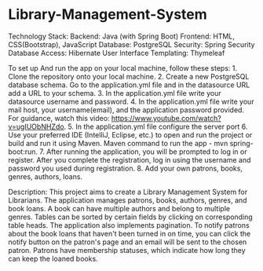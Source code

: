 # Library-Management-System

Technology Stack:
    Backend: Java (with Spring Boot)
    Frontend: HTML, CSS(Bootstrap), JavaScript
    Database: PostgreSQL
    Security: Spring Security
    Database Access: Hibernate
    User Interface Templating: Thymeleaf

To set up And run the app on your local machine, follow these steps:
    1. Clone the repository onto your local machine.
    2. Create a new PostgreSQL database schema. Go to the application.yml file and in the datasource URL add a URL to your schema.
    3. In the application.yml file write your datasource username and password.
    4. In the application.yml file write your mail host, your username(email), and the application password provided. For guidance, watch this video: https://www.youtube.com/watch?v=ugIUObNHZdo.
    5. In the application.yml file configure the server port
    6. Use your preferred IDE (IntelliJ, Eclipse, etc.) to open and run the project or build and run it using Maven. Maven command to run the app - mvn spring-boot:run.
    7. After running the application, you will be prompted to log in or register. After you complete the registration, log in using the username and password you used during registration.
    8. Add your own patrons, books, genres, authors, loans.

Description:
  This project aims to create a Library Management System for Librarians. The application manages patrons, books, authors, genres, and book loans. A book can have multiple authors and belong to multiple genres. Tables can be sorted by certain fields by clicking on 
  corresponding table heads. The application also implements pagination. To notify patrons about the book loans that haven't been turned in on time, you can click the notify button on the patron's page and an email will be sent to the chosen patron. Patrons have 
  membership statuses, which indicate how long they can keep the loaned books.
